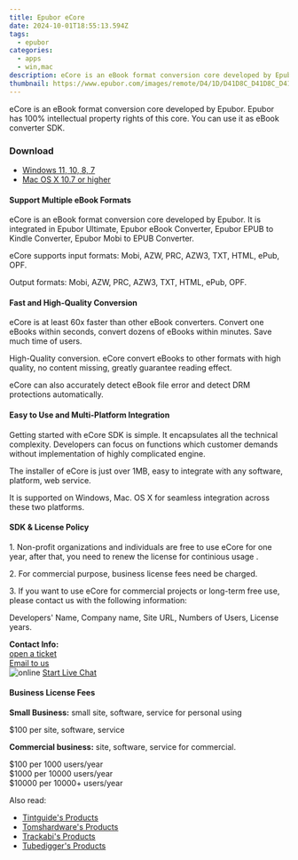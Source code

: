 ```yaml
---
title: Epubor eCore
date: 2024-10-01T18:55:13.594Z
tags: 
  - epubor
categories: 
  - apps
  - win,mac
description: eCore is an eBook format conversion core developed by Epubor. Epubor has 100% intellectual property rights of this core. You can use it as eBook converter SDK.
thumbnail: https://www.epubor.com/images/remote/D4/1D/D41D8C_D41D8C_D41D8C_D41D8C_D41D8C_EpuborConverter-box.jpg
---
```


eCore is an eBook format conversion core developed by Epubor. Epubor has 100% intellectual property rights of this core. You can use it as eBook converter SDK.

### Download

- [Windows 11, 10, 8, 7](https://download.epubor.com/ecore.zip)
- [Mac OS X 10.7 or higher](https://download.epubor.com/ecore.zip)

#### Support Multiple eBook Formats

eCore is an eBook format conversion core developed by Epubor. It is integrated in Epubor Ultimate, Epubor eBook Converter, Epubor EPUB to Kindle Converter, Epubor Mobi to EPUB Converter.

eCore supports input formats: Mobi, AZW, PRC, AZW3, TXT, HTML, ePub, OPF.

Output formats: Mobi, AZW, PRC, AZW3, TXT, HTML, ePub, OPF.

#### Fast and High-Quality Conversion

eCore is at least 60x faster than other eBook converters. Convert one eBooks within seconds, convert dozens of eBooks within minutes. Save much time of users.

High-Quality conversion. eCore convert eBooks to other formats with high quality, no content missing, greatly guarantee reading effect.

eCore can also accurately detect eBook file error and detect DRM protections automatically.

#### Easy to Use and Multi-Platform Integration

Getting started with eCore SDK is simple. It encapsulates all the technical complexity. Developers can focus on functions which customer demands without implementation of highly complicated engine.

The installer of eCore is just over 1MB, easy to integrate with any software, platform, web service.

It is supported on Windows, Mac. OS X for seamless integration across these two platforms.

#### SDK & License Policy

1\. Non-profit organizations and individuals are free to use eCore for one year, after that, you need to renew the license for continious usage .

2\. For commercial purpose, business license fees need be charged.

3\. If you want to use eCore for commercial projects or long-term free use, please contact us with the following information:

Developers' Name, Company name, Site URL, Numbers of Users, License years.

**Contact Info:**  
[open a ticket](hhttps://share.hsforms.com/1XMDdDw_CReqsb5-qCwX6fgc1yk8)  
[Email to us](mailto:support@epubor.com)  
 ![online](https://www.epubor.com/images/chat-icon.png "online") [Start Live Chat](http://chat.epubor.com/Chat/Live.aspx?sitename=epubor.com "Online")

#### Business License Fees

**Small Business:** small site, software, service for personal using

$100 per site, software, service

**Commercial business:** site, software, service for commercial.

$100 per 1000 users/year  
$1000 per 10000 users/year  
$10000 per 10000+ users/year

<ins class="adsbygoogle"
      style="display:block"
      data-ad-client="ca-pub-7571918770474297"
      data-ad-slot="8358498916"
      data-ad-format="auto"
      data-full-width-responsive="true"></ins>

<span class="atpl-alsoreadstyle">Also read:</span>
<div><ul>
<li><a href="https://tools.techidaily.com/tintguide/products/"><u>Tintguide's Products</u></a></li>
<li><a href="https://tools.techidaily.com/tomshardware/products/"><u>Tomshardware's Products</u></a></li>
<li><a href="https://tools.techidaily.com/trackabi/products/"><u>Trackabi's Products</u></a></li>
<li><a href="https://tools.techidaily.com/tubedigger/products/"><u>Tubedigger's Products</u></a></li>
</ul></div>

